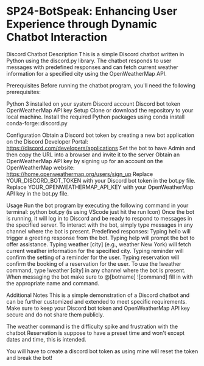 # SP24-BotSpeak: Enhancing User Experience through Dynamic Chatbot Interaction

Discord Chatbot
Description
This is a simple Discord chatbot written in Python using the discord.py library. The chatbot responds to user messages with predefined responses and can fetch current weather information for a specified city using the OpenWeatherMap API.

Prerequisites
Before running the chatbot program, you'll need the following prerequisites:

Python 3 installed on your system
Discord account
Discord bot token
OpenWeatherMap API key
Setup
Clone or download the repository to your local machine.
Install the required Python packages using conda install conda-forge::discord.py

Configuration
Obtain a Discord bot token by creating a new bot application on the Discord Developer Portal: https://discord.com/developers/applications
Set the bot to have Admin and then copy the URL into a browser and invite it to the server
Obtain an OpenWeatherMap API key by signing up for an account on the OpenWeatherMap website: https://home.openweathermap.org/users/sign_up
Replace YOUR_DISCORD_BOT_TOKEN with your Discord bot token in the bot.py file.
Replace YOUR_OPENWEATHERMAP_API_KEY with your OpenWeatherMap API key in the bot.py file.

Usage
Run the bot program by executing the following command in your terminal: python bot.py (is using VScode just hit the run Icon)
Once the bot is running, it will log in to Discord and be ready to respond to messages in the specified server.
To interact with the bot, simply type messages in any channel where the bot is present.
Predefined responses:
Typing hello will trigger a greeting response from the bot.
Typing help will prompt the bot to offer assistance.
Typing weather [city] (e.g., weather New York) will fetch current weather information for the specified city.
Typing reminder will confirm the setting of a reminder for the user.
Typing reservation will confirm the booking of a reservation for the user.
To use the !weather command, type !weather [city] in any channel where the bot is present.
When messaging the bot make sure to @[botname] ![command] fill in with the appropriate name and command.

Additional Notes
This is a simple demonstration of a Discord chatbot and can be further customized and extended to meet specific requirements.
Make sure to keep your Discord bot token and OpenWeatherMap API key secure and do not share them publicly.

The weather command is the difficulty spike and frustration with the chatbot
Reservation is suppose to have a preset time and won't except dates and time, this is intended.

You will have to create a discord bot token as using mine will reset the token and break the bot!
